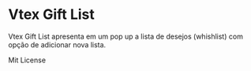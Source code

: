 Vtex Gift List
==============

Vtex Gift List apresenta em um pop up a lista de desejos (whishlist) com opção de adicionar nova lista.


Mit License
